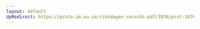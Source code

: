 ```yaml
---
layout: default
UpRedirect: https://pruto.im.uu.se/riksdagen-records-pdf/1876/prot-1876--fk--028/prot-1876--fk--028_014.pdf
---
```


